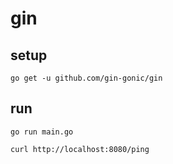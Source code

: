 # gin

## setup

```shell
go get -u github.com/gin-gonic/gin
```

## run

```shell
go run main.go
```

```shell
curl http://localhost:8080/ping
```
